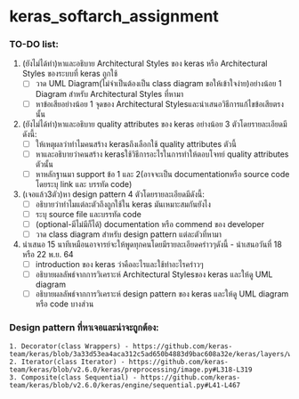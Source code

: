 # keras_softarch_assignment
### TO-DO list:

1. (ยังไม่ได้ทำ)หาและอธิบาย Architectural Styles ของ keras หรือ Architectural Styles ของระบบที่ keras ถูกใช้
	* [ ] วาด UML Diagram(ไม่จำเป็นต้องเป็น class diagram ขอให้เข้าใจง่าย)อย่างน้อย 1 Diagram สำหรับ Architectural Styles ที่หามา
	* [ ] หาข้อเสียอย่างน้อย 1 จุดของ Architectural Stylesและนำเสนอวิธีการแก้ไขข้อเสียตรงนั้น
	
2. (ยังไม่ได้ทำ)หาและอธิบาย quality attributes ของ keras อย่างน้อย 3 ตัวโดยรายละเอียดมีดังนี้:
	* [ ] ให้เหตุผลว่าทำไมคนสร้าง kerasถึงเลือกใช้ quality attributes ตัวนี้
	* [ ] หาและอธิบายว่าคนสร้าง kerasใช้วิธีการอะไรในการทำให้ตอบโจทย์ quality attributes ตัวนั้น
	* [ ] หาหลักฐานมา support ข้อ 1 และ 2(อาจจะเป็น documentationหรือ source code โดยระบุ link และ บรรทัด code) 
	
3. (เจอแล้ว3ตัว)หา design pattern 4 ตัวโดยรายละเอียดมีดังนี้:
	* [ ] อธิบายว่าทำไมแต่ละตัวถึงถูกใช้ใน keras มันเหมาะสมกันยังไง
	* [ ] ระบุ source file และบรรทัด code
	* [ ] (optional-มีไม่มีก็ได้) documentation หรือ commend ของ developer
	* [ ] วาด class diagram สำหรับ design pattern แต่ละตัวที่หามา
	
4. นำเสนอ 15 นาทีเหมือนอาจารย์จะให้พูดทุกคนโดยมีรายละเอียดคร่าวๆดังนี้ - นำเสนอวันที่ 18 หรือ 22 พ.ย. 64
	* [ ] introduction ของ keras ว่าคืออะไรและใช้ทำอะไรคร่าวๆ
	* [ ] อธิบายผลลัพธ์จากการวิเคราะห์ Architectural Stylesของ keras และให้ดู UML diagram
	* [ ] อธิบายผลลัพธ์จากการวิเคราะห์ design pattern ของ keras และให้ดู UML diagram หรือ code บางส่วน

### Design pattern ที่หาเจอและน่าจะถูกต้อง:
	1. Decorator(class Wrappers) - https://github.com/keras-team/keras/blob/3a33d53ea4aca312c5ad650b4883d9bac608a32e/keras/layers/wrappers.py#L34
	2. Iterator(class Iterator) - https://github.com/keras-team/keras/blob/v2.6.0/keras/preprocessing/image.py#L318-L319
	3. Composite(class Sequential) - https://github.com/keras-team/keras/blob/v2.6.0/keras/engine/sequential.py#L41-L467
